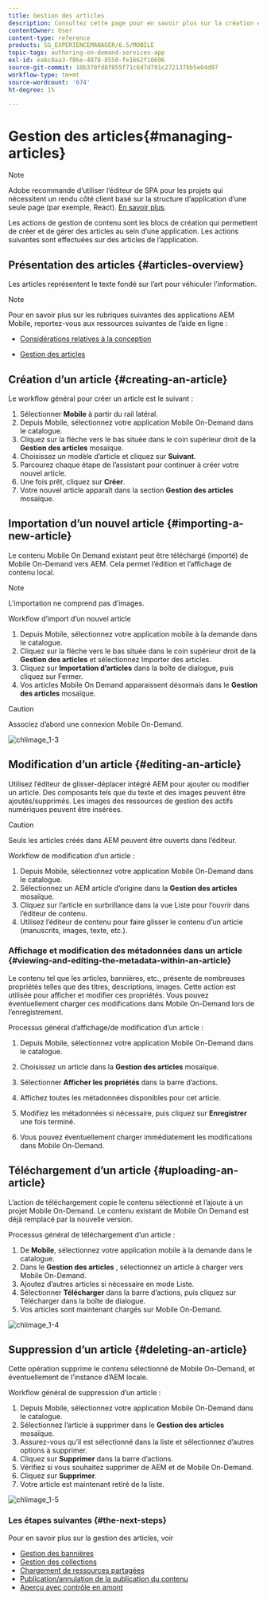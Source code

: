 ```yaml
---
title: Gestion des articles
description: Consultez cette page pour en savoir plus sur la création et la gestion des articles.
contentOwner: User
content-type: reference
products: SG_EXPERIENCEMANAGER/6.5/MOBILE
topic-tags: authoring-on-demand-services-app
exl-id: ea6c8aa3-f86e-4878-8550-fe1662f10696
source-git-commit: 10b370fd8f855f71c6d7d791c272137bb5e04d97
workflow-type: tm+mt
source-wordcount: '674'
ht-degree: 1%

---
```


# Gestion des articles{#managing-articles}

>[!NOTE]
>
>Adobe recommande d’utiliser l’éditeur de SPA pour les projets qui nécessitent un rendu côté client basé sur la structure d’application d’une seule page (par exemple, React). [En savoir plus](/help/sites-developing/spa-overview.md).

Les actions de gestion de contenu sont les blocs de création qui permettent de créer et de gérer des articles au sein d’une application. Les actions suivantes sont effectuées sur des articles de l’application.

## Présentation des articles {#articles-overview}

Les articles représentent le texte fondé sur l’art pour véhiculer l’information.

>[!NOTE]
>
>Pour en savoir plus sur les rubriques suivantes des applications AEM Mobile, reportez-vous aux ressources suivantes de l’aide en ligne :
>
>* [Considérations relatives à la conception](https://helpx.adobe.com/digital-publishing-solution/help/design-app.html)
>
>* [Gestion des articles](https://helpx.adobe.com/digital-publishing-solution/help/creating-articles.html)
>

## Création d’un article {#creating-an-article}

Le workflow général pour créer un article est le suivant :

1. Sélectionner **Mobile** à partir du rail latéral.
1. Depuis Mobile, sélectionnez votre application Mobile On-Demand dans le catalogue.
1. Cliquez sur la flèche vers le bas située dans le coin supérieur droit de la **Gestion des articles** mosaïque.
1. Choisissez un modèle d’article et cliquez sur **Suivant**.
1. Parcourez chaque étape de l’assistant pour continuer à créer votre nouvel article.
1. Une fois prêt, cliquez sur **Créer**.
1. Votre nouvel article apparaît dans la section **Gestion des articles** mosaïque.

## Importation d’un nouvel article {#importing-a-new-article}

Le contenu Mobile On Demand existant peut être téléchargé (importé) de Mobile On-Demand vers AEM. Cela permet l’édition et l’affichage de contenu local.

>[!NOTE]
>
>L’importation ne comprend pas d’images.

Workflow d’import d’un nouvel article

1. Depuis Mobile, sélectionnez votre application mobile à la demande dans le catalogue.
1. Cliquez sur la flèche vers le bas située dans le coin supérieur droit de la **Gestion des articles** et sélectionnez Importer des articles.
1. Cliquez sur **Importation d’articles** dans la boîte de dialogue, puis cliquez sur Fermer.
1. Vos articles Mobile On Demand apparaissent désormais dans le **Gestion des articles** mosaïque.

>[!CAUTION]
>
>Associez d’abord une connexion Mobile On-Demand.

![chlimage_1-3](assets/chlimage_1-3.gif)

## Modification d’un article {#editing-an-article}

Utilisez l’éditeur de glisser-déplacer intégré AEM pour ajouter ou modifier un article. Des composants tels que du texte et des images peuvent être ajoutés/supprimés. Les images des ressources de gestion des actifs numériques peuvent être insérées.

>[!CAUTION]
>
>Seuls les articles créés dans AEM peuvent être ouverts dans l’éditeur.

Workflow de modification d’un article :

1. Depuis Mobile, sélectionnez votre application Mobile On-Demand dans le catalogue.
1. Sélectionnez un AEM article d’origine dans la **Gestion des articles** mosaïque.
1. Cliquez sur l’article en surbrillance dans la vue Liste pour l’ouvrir dans l’éditeur de contenu.
1. Utilisez l’éditeur de contenu pour faire glisser le contenu d’un article (manuscrits, images, texte, etc.).

### Affichage et modification des métadonnées dans un article {#viewing-and-editing-the-metadata-within-an-article}

Le contenu tel que les articles, bannières, etc., présente de nombreuses propriétés telles que des titres, descriptions, images. Cette action est utilisée pour afficher et modifier ces propriétés. Vous pouvez éventuellement charger ces modifications dans Mobile On-Demand lors de l’enregistrement.

Processus général d’affichage/de modification d’un article :

1. Depuis Mobile, sélectionnez votre application Mobile On-Demand dans le catalogue.
1. Choisissez un article dans la **Gestion des articles** mosaïque.

1. Sélectionner **Afficher les propriétés** dans la barre d’actions.
1. Affichez toutes les métadonnées disponibles pour cet article.
1. Modifiez les métadonnées si nécessaire, puis cliquez sur **Enregistrer** une fois terminé.
1. Vous pouvez éventuellement charger immédiatement les modifications dans Mobile On-Demand.

## Téléchargement d’un article {#uploading-an-article}

L’action de téléchargement copie le contenu sélectionné et l’ajoute à un projet Mobile On-Demand. Le contenu existant de Mobile On Demand est déjà remplacé par la nouvelle version.

Processus général de téléchargement d’un article :

1. De **Mobile**, sélectionnez votre application mobile à la demande dans le catalogue.
1. Dans le **Gestion des articles** , sélectionnez un article à charger vers Mobile On-Demand.
1. Ajoutez d’autres articles si nécessaire en mode Liste.
1. Sélectionner **Télécharger** dans la barre d’actions, puis cliquez sur Télécharger dans la boîte de dialogue.
1. Vos articles sont maintenant chargés sur Mobile On-Demand.

![chlimage_1-4](assets/chlimage_1-4.gif)

## Suppression d’un article {#deleting-an-article}

Cette opération supprime le contenu sélectionné de Mobile On-Demand, et éventuellement de l’instance d’AEM locale.

Workflow général de suppression d’un article :

1. Depuis Mobile, sélectionnez votre application Mobile On-Demand dans le catalogue.
1. Sélectionnez l’article à supprimer dans le **Gestion des articles** mosaïque.
1. Assurez-vous qu’il est sélectionné dans la liste et sélectionnez d’autres options à supprimer.
1. Cliquez sur **Supprimer** dans la barre d’actions.
1. Vérifiez si vous souhaitez supprimer de AEM et de Mobile On-Demand.
1. Cliquez sur **Supprimer**.
1. Votre article est maintenant retiré de la liste.

![chlimage_1-5](assets/chlimage_1-5.gif)

### Les étapes suivantes {#the-next-steps}

Pour en savoir plus sur la gestion des articles, voir

* [Gestion des bannières](/help/mobile/mobile-on-demand-managing-banners.md)
* [Gestion des collections](/help/mobile/mobile-on-demand-managing-collections.md)
* [Chargement de ressources partagées](/help/mobile/mobile-on-demand-shared-resources.md)
* [Publication/annulation de la publication du contenu](/help/mobile/mobile-on-demand-publishing-unpublishing.md)
* [Aperçu avec contrôle en amont](/help/mobile/aem-mobile-manage-ondemand-services.md)
